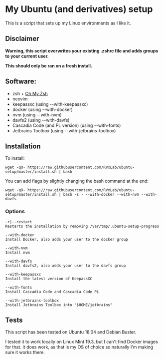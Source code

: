 # My Ubuntu (and derivatives) setup

This is a script that sets up my Linux environments as I like it.

## Disclaimer

**Warning, this script overwrites your existing .zshrc file and adds groups to your current user.**

**This should only be ran on a fresh install.**

## Software:

 - zsh + [Oh My Zsh](https://github.com/ohmyzsh/ohmyzsh)
 - neovim
 - keepassxc (using --with-keepassxc)
 - docker (using --with-docker)
 - nvm (using --with-nvm)
 - davfs2 (using --with-davfs)
 - Cascadia Code (and PL version) (using --with-fonts)
 - Jetbrains Toolbox (using --with-jetbrains-toolbox)

## Installation

To install:

```
wget -qO- https://raw.githubusercontent.com/RVxLab/ubuntu-setup/master/install.sh | bash
```

You can add flags by slightly changing the bash command at the end:

```
wget -qO- https://raw.githubusercontent.com/RVxLab/ubuntu-setup/master/install.sh | bash -s - --with-docker --with-nvm --with-davfs
```

### Options

```
-r|--restart
Restarts the installation by removing /var/tmp/.ubuntu-setup-progress

--with-docker
Install Docker, also adds your user to the docker group

--with-nvm
Install nvm

--with-davfs
Install davfs2, also adds your user to the davfs group

--with-keepassxc
Install the latest version of KeepassXC

--with-fonts
Install Cascadia Code and Cascadia Code PL

--with-jetbrains-toolbox
Install Jetbrains Toolbox into "$HOME/jetbrains"
```

## Tests

This script has been tested on Ubuntu 18.04 and Debian Buster.

I tested it to work locally on Linux Mint 19.3, but I can't find Docker images for that. It does work, as that is my OS of choice so naturally I'm making sure it works there.
